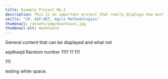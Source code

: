 ```yaml
---
title: Example Project No.2
description: This is an important project that really displays how much I know about great code. Quite frankly, I am a coding genius.
skills: "C#, ASP.NET, Agile Methodologies"
thumbnail: /assets/img/mountains.jpg
thumbnail-alt: mountains
---
```


General content that can be displayed and what not

asjdkasjd Random number 1111 
11
111


111

testing white space.